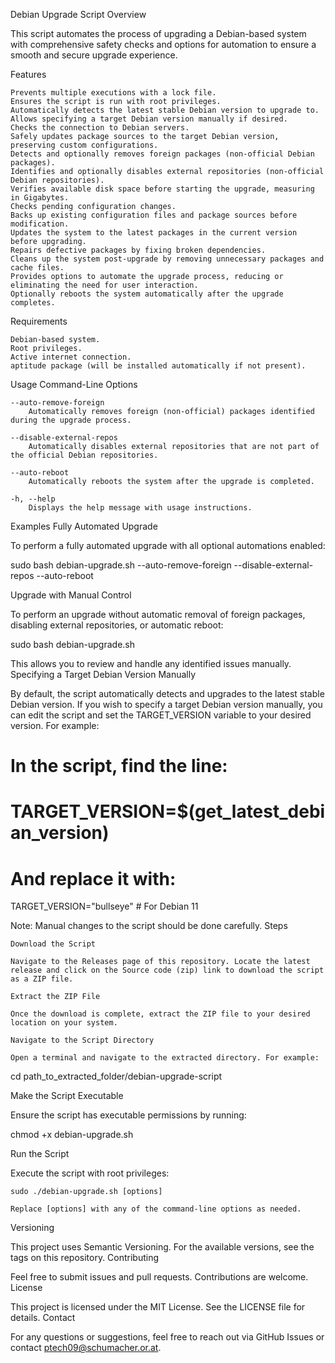Debian Upgrade Script
Overview

This script automates the process of upgrading a Debian-based system with comprehensive safety checks and options for automation to ensure a smooth and secure upgrade experience.

Features

    Prevents multiple executions with a lock file.
    Ensures the script is run with root privileges.
    Automatically detects the latest stable Debian version to upgrade to.
    Allows specifying a target Debian version manually if desired.
    Checks the connection to Debian servers.
    Safely updates package sources to the target Debian version, preserving custom configurations.
    Detects and optionally removes foreign packages (non-official Debian packages).
    Identifies and optionally disables external repositories (non-official Debian repositories).
    Verifies available disk space before starting the upgrade, measuring in Gigabytes.
    Checks pending configuration changes.
    Backs up existing configuration files and package sources before modification.
    Updates the system to the latest packages in the current version before upgrading.
    Repairs defective packages by fixing broken dependencies.
    Cleans up the system post-upgrade by removing unnecessary packages and cache files.
    Provides options to automate the upgrade process, reducing or eliminating the need for user interaction.
    Optionally reboots the system automatically after the upgrade completes.

Requirements

    Debian-based system.
    Root privileges.
    Active internet connection.
    aptitude package (will be installed automatically if not present).

Usage
Command-Line Options

    --auto-remove-foreign
        Automatically removes foreign (non-official) packages identified during the upgrade process.

    --disable-external-repos
        Automatically disables external repositories that are not part of the official Debian repositories.

    --auto-reboot
        Automatically reboots the system after the upgrade is completed.

    -h, --help
        Displays the help message with usage instructions.

Examples
Fully Automated Upgrade

To perform a fully automated upgrade with all optional automations enabled:

sudo bash debian-upgrade.sh --auto-remove-foreign --disable-external-repos --auto-reboot

Upgrade with Manual Control

To perform an upgrade without automatic removal of foreign packages, disabling external repositories, or automatic reboot:

sudo bash debian-upgrade.sh

This allows you to review and handle any identified issues manually.
Specifying a Target Debian Version Manually

By default, the script automatically detects and upgrades to the latest stable Debian version. If you wish to specify a target Debian version manually, you can edit the script and set the TARGET_VERSION variable to your desired version. For example:

# In the script, find the line:

# TARGET_VERSION=$(get_latest_debian_version)

# And replace it with:

TARGET_VERSION="bullseye"  # For Debian 11

Note: Manual changes to the script should be done carefully.
Steps

    Download the Script

    Navigate to the Releases page of this repository. Locate the latest release and click on the Source code (zip) link to download the script as a ZIP file.

    Extract the ZIP File

    Once the download is complete, extract the ZIP file to your desired location on your system.

    Navigate to the Script Directory

    Open a terminal and navigate to the extracted directory. For example:

cd path_to_extracted_folder/debian-upgrade-script

Make the Script Executable

Ensure the script has executable permissions by running:

chmod +x debian-upgrade.sh

Run the Script

Execute the script with root privileges:

    sudo ./debian-upgrade.sh [options]

    Replace [options] with any of the command-line options as needed.

Versioning

This project uses Semantic Versioning. For the available versions, see the tags on this repository.
Contributing

Feel free to submit issues and pull requests. Contributions are welcome.
License

This project is licensed under the MIT License. See the LICENSE file for details.
Contact

For any questions or suggestions, feel free to reach out via GitHub Issues or contact ptech09@schumacher.or.at.
